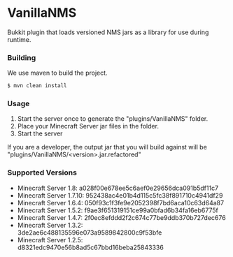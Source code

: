 VanillaNMS
=============

Bukkit plugin that loads versioned NMS jars as a library for use during runtime.

### Building ###

We use maven to build the project.
```bash
$ mvn clean install
```

### Usage ###

1. Start the server once to generate the "plugins/VanillaNMS" folder.
2. Place your Minecraft Server jar files in the folder.
3. Start the server

If you are a developer, the output jar that you will build against will be "plugins/VanillaNMS/\<version\>.jar.refactored"

### Supported Versions ###

* Minecraft Server 1.8: a028f00e678ee5c6aef0e29656dca091b5df11c7
* Minecraft Server 1.7.10: 952438ac4e01b4d115c5fc38f891710c4941df29
* Minecraft Server 1.6.4: 050f93c1f3fe9e2052398f7bd6aca10c63d64a87
* Minecraft Server 1.5.2: f9ae3f651319151ce99a0bfad6b34fa16eb6775f
* Minecraft Server 1.4.7: 2f0ec8efddd2f2c674c77be9ddb370b727dec676
* Minecraft Server 1.3.2: 3de2ae6c488135596e073a9589842800c9f53bfe
* Minecraft Server 1.2.5: d8321edc9470e56b8ad5c67bbd16beba25843336
